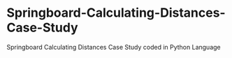 # Springboard-Calculating-Distances-Case-Study
Springboard Calculating Distances Case Study coded in Python Language
